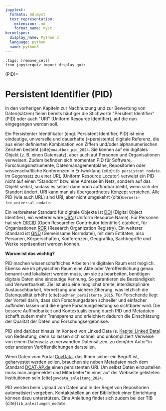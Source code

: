 ```yaml
---
jupytext:
  formats: md:myst
  text_representation:
    extension: .md
    format_name: myst
kernelspec:
  display_name: Python 3
  language: python
  name: python3
---
```

```{code-cell} ipython3
:tags: [remove_cell]
from jupyterquiz import display_quiz
```

(PID)=
# Persistent Identifier (PID)

In den vorherigen Kapiteln zur Nachnutzung und zur Bewertung von Daten(sätzen) fielen bereits häufiger die Stichworte "Persitent Identifier" (PID) oder auch "URI" (Uniform Resource Identifier), auf die nun eingegangen werden soll.

Ein Persistenter Identifikator (engl. Persistent Identifier, PID) ist eine eindeutige, universelle und dauerhafte (=persistente) digitale Referenz, die aus einer definierten Kombination von Ziffern und/oder alphanumerischen Zeichen besteht {cite}`noauthor_pid_2024`. Sie können auf ein digitales Objekt (z. B. einen Datensatz), aber auch auf Personen und Organisationen verweisen. Zudem befinden sich momentan PID für Software, Forschungsinstrumente, Datenmanagementpläne, Repositorien oder wissenschaftliche Konferenzen in Entwicklung {cite}`tib_persistent_nodate`. Im Gegensatz zu einer URL (Uniform Resource Locator) verweist ein PID nicht auf einen "Standort" bzw. eine Adresse im Netz, sondern auf das Objekt selbst, sodass es selbst dann noch auffindbar bleibt, wenn sich der Standort ändert. URI kann man als übergeordnetes Konzept verstehen. Alle PID (wie auch URL) sind URI, aber nicht umgekehrt {cite}`berners-lee_universal_nodate`. 

Ein verbreiteter Standard für digitale Objekte ist [DOI](https://projects.tib.eu/pid-service/persistent-identifiers/digital-object-identifiers-dois/) (Digital Object Identifier), ein weiterer wäre [URN](https://www.ub.hu-berlin.de/de/bibliotheksglossar/urn) (Uniform Resource Name). Für Personen hat sich [ORCID](https://orcid.org/) (Open Researcher Contributor Identifier) etabliert, für Organisationen [ROR](https://ror.org/) (Research Organization Registry). Ein weiterer Standard ist [GND](https://www.dnb.de/DE/Professionell/Standardisierung/GND/gnd_node.html) (Gemeinsame Normdatei), mit dem Entitäten, also Personen, Körperschaften, Konferenzen, Geografika, Sachbegriffe und Werke repräsentiert werden können.

**Warum ist das wichtig?**

PID machen wissenschaftliches Arbeiten im digitalen Raum erst möglich. Ebenso wie im physischen Raum eine Akte oder Veröffentlichung genau benannt und lokalisiert werden muss, um sie zu bearbeiten, benötigen digitale Daten eine eindeutige Kennung. So garantieren sie Beständigkeit und Verwertbarkeit. Ziel ist also eine möglichst breite, interdisziplinäre Austauschbarkeit, Vernetzung und sichere Zitierung, was letztlich die Datenqualität erhöht {cite}`buchner_persistente_2015`. Für Forschende liegt der Vorteil darin, dass sich Forschungsdaten schneller und einfacher auffinden lassen und die eigene Forschungsleistung so sichtbarer wird. Die bessere Auffindbarkeit und Kontextualisierung durch PID und Metadaten schafft zudem mehr Transparenz und erleichtert dadurch die Einschätzung der Qualität der Daten und Forschungsergebnisse.

PID sind darüber hinaus im Kontext von Linked Data (s. [Kapitel Linked Data](linked_data)) von Bedeutung, denn so lassen sich schnell und unkompliziert Verweise von einem Datensatz zu verwandten Datensätzen, zu dem/der Autor*in oder anderen Veröffentlichungen darstellen.

Wenn Daten vom Portal [GovData](https://www.govdata.de/), das Ihnen sicher ein Begriff ist, geharvestet werden sollen, brauchen sie neben Metadaten nach dem Standard [DCAT-AP.de](https://www.dcat-ap.de) einen persistenten URI. Um selbst Daten einzustellen muss man angemeldet und Mitarbeiter*in einer auf der Webseite gelisteten Institutionen sein {cite}`govdata_anleitung_2024`.

PID werden beim Upload von Daten und in der Regel von Repositorien automatisiert vergeben. Kontaktstellen an der Bibliothek einer Einrichtung können dazu unterstützen. Eine Anleitung findet sich zudem bei der TIB {cite}`tib_anleitungen_nodate`.




